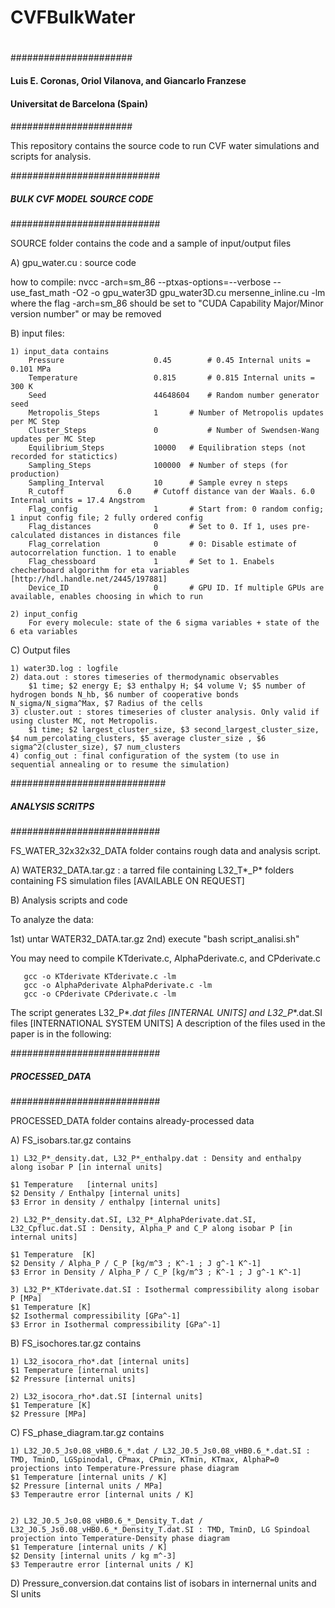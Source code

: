 # CVFBulkWater
#
######################
####
#### Luis E. Coronas, Oriol Vilanova, and Giancarlo Franzese
####
#### Universitat de Barcelona (Spain)
####
######################

This repository contains the source code to run CVF water simulations and scripts for analysis.

###########################
##### BULK CVF MODEL SOURCE CODE
###########################

SOURCE folder contains the code and a sample of input/output files

A) gpu_water.cu : source code

   how to compile: nvcc -arch=sm_86 --ptxas-options=--verbose --use_fast_math -O2 -o gpu_water3D gpu_water3D.cu mersenne_inline.cu -lm
	where the flag -arch=sm_86 should be set to "CUDA Capability Major/Minor version number" or may be removed
	
B) input files:

	1) input_data contains
		Pressure                    0.45    	# 0.45 Internal units = 0.101 MPa
		Temperature                 0.815    	# 0.815 Internal units = 300 K
		Seed                        44648604	# Random number generator seed
		Metropolis_Steps            1		# Number of Metropolis updates per MC Step
		Cluster_Steps               0           # Number of Swendsen-Wang updates per MC Step
		Equilibrium_Steps           10000	# Equilibration steps (not recorded for statictics)
		Sampling_Steps              100000	# Number of steps (for production)
		Sampling_Interval           10		# Sample evrey n steps
		R_cutoff		    6.0		# Cutoff distance van der Waals. 6.0 Internal units = 17.4 Angstrom
		Flag_config                 1		# Start from: 0 random config; 1 input config file; 2 fully ordered config
		Flag_distances              0		# Set to 0. If 1, uses pre-calculated distances in distances file
		Flag_correlation            0		# 0: Disable estimate of autocorrelation function. 1 to enable
		Flag_chessboard             1		# Set to 1. Enabels checherboard algorithm for eta variables [http://hdl.handle.net/2445/197881]
		Device_ID                   0		# GPU ID. If multiple GPUs are available, enables choosing in which to run
		
	2) input_config
		For every molecule: state of the 6 sigma variables + state of the 6 eta variables
		
C) Output files

	1) water3D.log : logfile
	2) data.out : stores timeseries of thermodynamic observables
	    $1 time; $2 energy E; $3 enthalpy H; $4 volume V; $5 number of hydrogen bonds N_hb, $6 number of cooperative bonds N_sigma/N_sigma^Max, $7 Radius of the cells 
	3) cluster.out : stores timeseries of cluster analysis. Only valid if using cluster MC, not Metropolis.
	    $1 time; $2 largest_cluster_size, $3 second_largest_cluster_size, $4 num_percolating_clusters, $5 average cluster_size , $6 sigma^2(cluster_size), $7 num_clusters
	4) config_out : final configuration of the system (to use in sequential annealing or to resume the simulation)

############################
##### ANALYSIS SCRITPS
###########################

FS_WATER_32x32x32_DATA folder contains rough data and analysis script.

A) WATER32_DATA.tar.gz : a tarred file containing L32_T*_P* folders containing FS simulation files [AVAILABLE ON REQUEST]

B) Analysis scripts and code

To analyze the data:

   1st) untar WATER32_DATA.tar.gz
   2nd) execute "bash script_analisi.sh"
   
   You may need to compile KTderivate.c, AlphaPderivate.c, and CPderivate.c
   
	   gcc -o KTderivate KTderivate.c -lm
	   gcc -o AlphaPderivate AlphaPderivate.c -lm
	   gcc -o CPderivate CPderivate.c -lm
            
The script generates L32_P*_*.dat files [INTERNAL UNITS] and L32_P*_*.dat.SI files [INTERNATIONAL SYSTEM UNITS]
A description of the files used in the paper is in the following:

###########################
##### PROCESSED_DATA
###########################

PROCESSED_DATA folder contains already-processed data

A) FS_isobars.tar.gz contains 

	1) L32_P*_density.dat, L32_P*_enthalpy.dat : Density and enthalpy along isobar P [in internal units]

	$1 Temperature   [internal units]
	$2 Density / Enthalpy [internal units]
	$3 Error in density / enthalpy [internal units]

	2) L32_P*_density.dat.SI, L32_P*_AlphaPderivate.dat.SI, L32_Cpfluc.dat.SI : Density, Alpha_P and C_P along isobar P [in internal units]

	$1 Temperature  [K]
	$2 Density / Alpha_P / C_P [kg/m^3 ; K^-1 ; J g^-1 K^-1] 
	$3 Error in Density / Alpha_P / C_P [kg/m^3 ; K^-1 ; J g^-1 K^-1] 

	3) L32_P*_KTderivate.dat.SI : Isothermal compressibility along isobar P [MPa]
	$1 Temperature [K]
	$2 Isothermal compressibility [GPa^-1]
	$3 Error in Isothermal compressibility [GPa^-1]
	
B) FS_isochores.tar.gz contains 

	1) L32_isocora_rho*.dat [internal units]
	$1 Temperature [internal units]
	$2 Pressure [internal units]
	
	2) L32_isocora_rho*.dat.SI [internal units]
	$1 Temperature [K]
	$2 Pressure [MPa]
	
C) FS_phase_diagram.tar.gz contains

	1) L32_J0.5_Js0.08_vHB0.6_*.dat / L32_J0.5_Js0.08_vHB0.6_*.dat.SI : TMD, TminD, LGSpinodal, CPmax, CPmin, KTmin, KTmax, AlphaP=0 projections into Temperature-Pressure phase diagram
	$1 Temperature [internal units / K]
	$2 Pressure [internal units / MPa]
	$3 Temperautre error [internal units / K]
	
	
	2) L32_J0.5_Js0.08_vHB0.6_*_Density_T.dat /  L32_J0.5_Js0.08_vHB0.6_*_Density_T.dat.SI : TMD, TminD, LG Spindoal projection into Temperature-Density phase diagram
	$1 Temperature [internal units / K]
	$2 Density [internal units / kg m^-3]
	$3 Temperautre error [internal units / K]

 D) Pressure_conversion.dat contains list of isobars in internernal units and SI units
	
	
